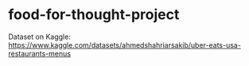 # food-for-thought-project

Dataset on Kaggle: https://www.kaggle.com/datasets/ahmedshahriarsakib/uber-eats-usa-restaurants-menus
